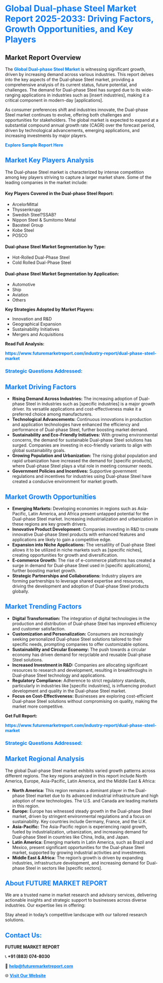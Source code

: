 <h1 style="color: #007BFF;">Global Dual-phase Steel Market Report 2025-2033: Driving Factors, Growth Opportunities, and Key Players</h1>

<section id="overview">
<h2>Market Report Overview</h2>
<p>The <a href="https://www.futuremarketreport.com/industry-report/dual-phase-steel-market" style="color: #007BFF; text-decoration: none;"><strong>Global Dual-phase Steel Market</strong></a> is witnessing significant growth, driven by increasing demand across various industries. This report delves into the key aspects of the Dual-phase Steel market, providing a comprehensive analysis of its current status, future potential, and challenges. The demand for Dual-phase Steel has surged due to its wide-ranging applications in industries such as [insert industries], making it a critical component in modern-day [applications].</p>
<p>As consumer preferences shift and industries innovate, the Dual-phase Steel market continues to evolve, offering both challenges and opportunities for stakeholders. The global market is expected to expand at a substantial compound annual growth rate (CAGR) over the forecast period, driven by technological advancements, emerging applications, and increasing investments by major players.</p>
</section>

<section id="overview">
<p><a href="https://www.futuremarketreport.com/request-sample/reportId=88127" style="color: #007BFF; text-decoration: none;"><strong>Explore Sample Report Here</strong></a></p>
</section>

<section id="key-players">
<h2 style="color: #007BFF;">Market Key Players Analysis</h2>
<p>The Dual-phase Steel market is characterized by intense competition among key players striving to capture a larger market share. Some of the leading companies in the market include:</p>
<h4>Key Players Covered in the Dual-phase Steel Report:</h4>
<ul><li>ArcelorMittal</li><li>Thyssenkrupp</li><li>Swedish Steel?SSAB?</li><li>Nippon Steel &amp; Sumitomo Metal</li><li>Baosteel Group</li><li>Kobe Steel</li><li>POSCO</li></ul>
<h4>Dual-phase Steel Market Segmentation by Type:</h4>
<ul><li>Hot-Rolled Dual-Phase Steel</li><li>Cold Rolled Dual-Phase Steel</li></ul>

<h4>Dual-phase Steel Market Segmentation by Application:</h4>
<ul><li>Automotive</li><li>Ship</li><li>Aviation</li><li>Others</li></ul>
<p><strong>Key Strategies Adopted by Market Players:</strong></p>
<ul>
<li>Innovation and R&D</li>
<li>Geographical Expansion</li>
<li>Sustainability Initiatives</li>
<li>Mergers and Acquisitions</li>
</ul>
</section>

<section>
<p><strong>Read Full Analysis: </strong></p><a href="https://www.futuremarketreport.com/industry-report/dual-phase-steel-market" style="color: #007BFF; text-decoration: none;"><strong>https://www.futuremarketreport.com/industry-report/dual-phase-steel-market</strong></a>
<h3 style="color: #007BFF;">Strategic Questions Addressed:</h3>
</section>

<section id="driving-factors">
<h2 style="color: #007BFF;">Market Driving Factors</h2>
<ul>
<li><strong>Rising Demand Across Industries:</strong> The increasing adoption of Dual-phase Steel in industries such as [specific industries] is a major growth driver. Its versatile applications and cost-effectiveness make it a preferred choice among manufacturers.</li>
<li><strong>Technological Advancements:</strong> Continuous innovations in production and application technologies have enhanced the efficiency and performance of Dual-phase Steel, further boosting market demand.</li>
<li><strong>Sustainability and Eco-Friendly Initiatives:</strong> With growing environmental concerns, the demand for sustainable Dual-phase Steel solutions has surged. Companies are investing in eco-friendly variants to align with global sustainability goals.</li>
<li><strong>Growing Population and Urbanization:</strong> The rising global population and rapid urbanization have increased the demand for [specific products], where Dual-phase Steel plays a vital role in meeting consumer needs.</li>
<li><strong>Government Policies and Incentives:</strong> Supportive government regulations and incentives for industries using Dual-phase Steel have created a conducive environment for market growth.</li>
</ul>
</section>

<section id="growth-opportunities">
<h2 style="color: #007BFF;">Market Growth Opportunities</h2>
<ul>
<li><strong>Emerging Markets:</strong> Developing economies in regions such as Asia-Pacific, Latin America, and Africa present untapped potential for the Dual-phase Steel market. Increasing industrialization and urbanization in these regions are key growth drivers.</li>
<li><strong>Innovative Product Development:</strong> Companies investing in R&D to create innovative Dual-phase Steel products with enhanced features and applications are likely to gain a competitive edge.</li>
<li><strong>Expansion into Niche Applications:</strong> The versatility of Dual-phase Steel allows it to be utilized in niche markets such as [specific niches], creating opportunities for growth and diversification.</li>
<li><strong>E-commerce Growth:</strong> The rise of e-commerce platforms has created a surge in demand for Dual-phase Steel used in [specific applications], further boosting market growth.</li>
<li><strong>Strategic Partnerships and Collaborations:</strong> Industry players are forming partnerships to leverage shared expertise and resources, driving the development and adoption of Dual-phase Steel products globally.</li>
</ul>
</section>

<section id="trending-factors">
<h2 style="color: #007BFF;">Market Trending Factors</h2>
<ul>
<li><strong>Digital Transformation:</strong> The integration of digital technologies in the production and distribution of Dual-phase Steel has improved efficiency and customer satisfaction.</li>
<li><strong>Customization and Personalization:</strong> Consumers are increasingly seeking personalized Dual-phase Steel solutions tailored to their specific needs, prompting companies to offer customizable options.</li>
<li><strong>Sustainability and Circular Economy:</strong> The push towards a circular economy has driven demand for recyclable and reusable Dual-phase Steel solutions.</li>
<li><strong>Increased Investment in R&D:</strong> Companies are allocating significant resources to research and development, resulting in breakthroughs in Dual-phase Steel technology and applications.</li>
<li><strong>Regulatory Compliance:</strong> Adherence to strict regulatory standards, particularly in industries like [specific industries], is influencing product development and quality in the Dual-phase Steel market.</li>
<li><strong>Focus on Cost-Effectiveness:</strong> Businesses are exploring cost-efficient Dual-phase Steel solutions without compromising on quality, making the market more competitive.</li>
</ul>
</section>

<section>
<p><strong>Get Full Report: </strong></p><a href="https://www.futuremarketreport.com/industry-report/dual-phase-steel-market" style="color: #007BFF; text-decoration: none;"><strong>https://www.futuremarketreport.com/industry-report/dual-phase-steel-market</strong></a>
<h3 style="color: #007BFF;">Strategic Questions Addressed:</h3>
</section>


<section id="regional-analysis">
<h2 style="color: #007BFF;">Market Regional Analysis</h2>
<p>The global Dual-phase Steel market exhibits varied growth patterns across different regions. The key regions analyzed in this report include North America, Europe, Asia-Pacific, Latin America, and the Middle East & Africa:</p>
<ul>
<li><strong>North America:</strong> This region remains a dominant player in the Dual-phase Steel market due to its advanced industrial infrastructure and high adoption of new technologies. The U.S. and Canada are leading markets in this region.</li>
<li><strong>Europe:</strong> Europe has witnessed steady growth in the Dual-phase Steel market, driven by stringent environmental regulations and a focus on sustainability. Key countries include Germany, France, and the U.K.</li>
<li><strong>Asia-Pacific:</strong> The Asia-Pacific region is experiencing rapid growth, fueled by industrialization, urbanization, and increasing demand for Dual-phase Steel in countries like China, India, and Japan.</li>
<li><strong>Latin America:</strong> Emerging markets in Latin America, such as Brazil and Mexico, present significant opportunities for the Dual-phase Steel market, supported by growing industrial activities and investments.</li>
<li><strong>Middle East & Africa:</strong> The region’s growth is driven by expanding industries, infrastructure development, and increasing demand for Dual-phase Steel in sectors like [specific sectors].</li>
</ul>
</section>

<footer>
<h2 style="color: #007BFF;">About FUTURE MARKET REPORT</h2>
<p>We are a trusted name in market research and advisory services, delivering actionable insights and strategic support to businesses across diverse industries. Our expertise lies in offering:</p>

<p>Stay ahead in today’s competitive landscape with our tailored research solutions.</p>

<h2 style="color: #007BFF;">Contact Us:</h2>
<p><strong>FUTURE MARKET REPORT</strong></p>
<p>📞 <strong>+91 (883) 074-8030</strong></p>
<p>📧 <strong><a href="mailto:help@futuremarketreport.com" style="color: #007BFF;">help@futuremarketreport.com</a></strong></p>
<p>🌐 <strong><a href="https://www.futuremarketreport.com/" style="color: #007BFF;">Visit Our Website</a></strong></p>
</footer>